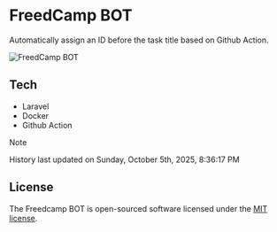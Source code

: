 # FreedCamp BOT

Automatically assign an ID before the task title based on Github Action.

![FreedCamp BOT](https://repository-images.githubusercontent.com/737932867/7d34798b-2680-471c-b089-a78a718d3d6a)

## Tech

- Laravel
- Docker
- Github Action

> [!NOTE]  
> History last updated on Sunday, October 5th, 2025, 8:36:17 PM

## License

The Freedcamp BOT is open-sourced software licensed under the [MIT license](https://opensource.org/licenses/MIT).

